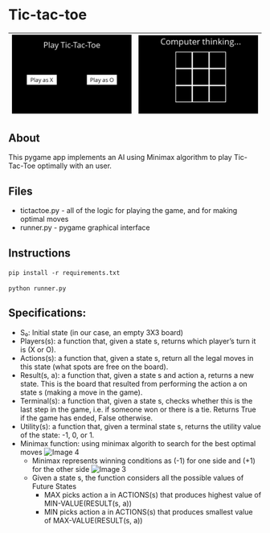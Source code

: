 # Tic-tac-toe
| ![Image 1](/src/play.png) | ![Image 2](/src/ai.png) |
|:---------------------:|:---------------------:|
## About
This pygame app implements an AI using Minimax algorithm to play Tic-Tac-Toe optimally with an user.

## Files
- tictactoe.py - all of the logic for playing the game, and for making optimal moves
- runner.py - pygame graphical interface

## Instructions
```pip install -r requirements.txt```


```python runner.py```

## Specifications:
- S₀: Initial state (in our case, an empty 3X3 board)
- Players(s): a function that, given a state s, returns which player’s turn it is (X or O).
- Actions(s): a function that, given a state s, return all the legal moves in this state (what spots are free on the board).
- Result(s, a): a function that, given a state s and action a, returns a new state. This is the board that resulted from performing the action a on state s (making a move in the game).
- Terminal(s): a function that, given a state s, checks whether this is the last step in the game, i.e. if someone won or there is a tie. Returns True if the game has ended, False otherwise.
- Utility(s): a function that, given a terminal state s, returns the utility value of the state: -1, 0, or 1.
- Minimax function: using minimax algorith to search for the best optimal moves
    ![Image 4](/src/state.png)
    - Minimax represents winning conditions as (-1) for one side and (+1) for the other side
    ![Image 3](/src/minmax.png)
    - Given a state s, the function considers all the possible values of Future States
        - MAX picks action a in ACTIONS(s) that produces highest value of MIN-VALUE(RESULT(s, a))
        - MIN picks action a in ACTIONS(s) that produces smallest value of MAX-VALUE(RESULT(s, a))
